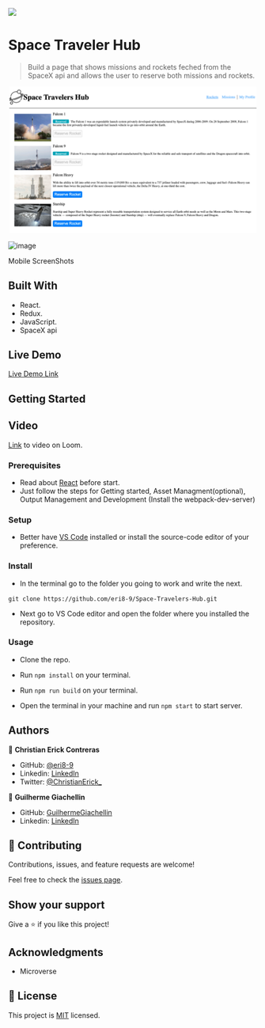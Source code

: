 ![](https://img.shields.io/badge/Microverse-blueviolet)

# Space Traveler Hub

> Build a page that shows missions and rockets feched from the SpaceX api and allows the user to reserve both missions and rockets.

<div align="center"><img src="./spaceX.png" width="500"/></div>

![image](https://user-images.githubusercontent.com/81584449/132874276-9bab7d78-ad21-443d-9cf0-f4ccc628d929.png)

Mobile ScreenShots

## Built With

- React.
- Redux.
- JavaScript.
- SpaceX api

 ## Live Demo

[Live Demo Link](https://eri8-9.github.io/react-app/#/home)

## Getting Started

## Video

[Link](https://www.loom.com/share/a451a571209c414b8663b7d8a2a812ba) to video on Loom.

### Prerequisites

  - Read about [React](https://reactjs.org/docs/getting-started.html) before start.
  - Just follow the steps for Getting started, Asset Managment(optional), Output Management and Development (Install the webpack-dev-server)

### Setup
  - Better have [VS Code](https://code.visualstudio.com/) installed or install the source-code editor of your preference. 

### Install

  - In the terminal go to the folder you going to work and write the next. 
  ```
  git clone https://github.com/eri8-9/Space-Travelers-Hub.git
  ```
  - Next go to VS Code editor and open the folder where you installed the repository.
### Usage

- Clone the repo.

- Run `npm install` on your terminal.

- Run `npm run build` on your terminal.

- Open the terminal in your machine and run `npm start` to start server.

## Authors

👤 **Christian Erick Contreras**

- GitHub: [@eri8-9](https://github.com/eri8-9)
- Linkedin: [LinkedIn](https:linkedin.com/in/christian-erick-contreras-9945b820b)
- Twitter: [@ChristianErick_](https://twitter.com/ChristianErick_)

👤 **Guilherme Giachellin**

- GitHub: [GuilhermeGiachellin](https://github.com/GuilhermeGiachellin)
- Linkedin: [LinkedIn](https://www.linkedin.com/in/guilherme-giachellin-2599771b9/)

## 🤝 Contributing

Contributions, issues, and feature requests are welcome!

Feel free to check the [issues page](https://github.com/eri8-9/Space-Travelers-Hub/issues).

## Show your support

Give a ⭐️ if you like this project!

## Acknowledgments

- Microverse

## 📝 License

This project is [MIT](LICENSE) licensed.

